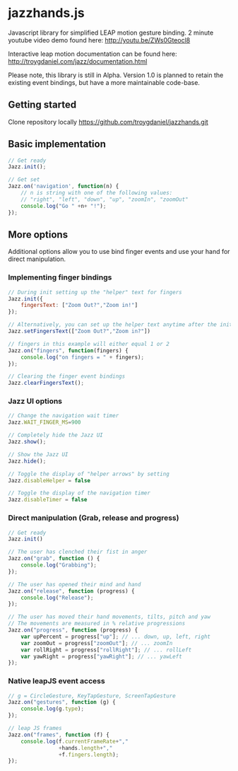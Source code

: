 jazzhands.js
============

Javascript library for simplified LEAP motion gesture binding.  2 minute youtube video demo found here:
http://youtu.be/ZWs0Gteocl8

Interactive leap motion documentation can be found here:
http://troygdaniel.com/jazz/documentation.html

Please note, this library is still in Alpha.  Version 1.0 is planned to retain the existing event bindings, but have a more maintainable code-base.
## Getting started
Clone repository locally 
https://github.com/troygdaniel/jazzhands.git

## Basic implementation
~~~javascript
// Get ready
Jazz.init();

// Get set
Jazz.on('navigation', function(n) {
    // n is string with one of the following values:
    // "right", "left", "down", "up", "zoomIn", "zoomOut"
    console.log("Go " +n+ "!");
});
~~~

## More options
Additional options allow you to use bind finger events and use your hand for direct manipulation.

### Implementing finger bindings
~~~javascript
// During init setting up the "helper" text for fingers
Jazz.init({
    fingersText: ["Zoom Out?","Zoom in!"]
});

// Alternatively, you can set up the helper text anytime after the init
Jazz.setFingersText(["Zoom Out?","Zoom in?"])

// fingers in this example will either equal 1 or 2
Jazz.on("fingers", function(fingers) {
    console.log("on fingers = " + fingers);
});

// Clearing the finger event bindings
Jazz.clearFingersText();

~~~

### Jazz UI options
~~~javascript
// Change the navigation wait timer
Jazz.WAIT_FINGER_MS=900

// Completely hide the Jazz UI
Jazz.show();

// Show the Jazz UI
Jazz.hide();

// Toggle the display of "helper arrows" by setting  
Jazz.disableHelper = false

// Toggle the display of the navigation timer 
Jazz.disableTimer = false
~~~

### Direct manipulation (Grab, release and progress)
~~~javascript
// Get ready
Jazz.init()

// The user has clenched their fist in anger
Jazz.on("grab", function () {
    console.log("Grabbing");
});

// The user has opened their mind and hand
Jazz.on("release", function (progress) {
    console.log("Release");
});

// The user has moved their hand movements, tilts, pitch and yaw
// The movements are measured in % relative progressions
Jazz.on("progress", function (progress) {
    var upPercent = progress["up"]; // ... down, up, left, right
    var zoomOut = progress["zoomOut"]; // ... zoomIn
    var rollRight = progress["rollRight"]; // ... rollLeft
    var yawRight = progress["yawRight"]; // ... yawLeft
});            

~~~

### Native leapJS event access
~~~javascript
// g = CircleGesture, KeyTapGesture, ScreenTapGesture
Jazz.on("gestures", function (g) { 
    console.log(g.type);
});

// leap JS frames
Jazz.on("frames", function (f) {
    console.log(f.currentFrameRate+","
                +hands.length+","
                +f.fingers.length);
});
~~~
